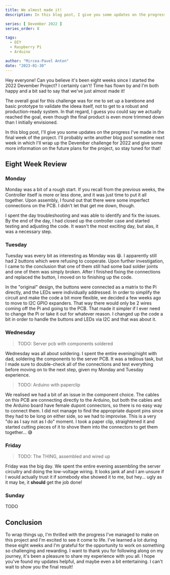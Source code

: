 ```yaml
---
title: We almost made it!
description: In this blog post, I give you some updates on the progress I made in the eigth and last week of my Devember 2022 Project.

series: [ Devember 2022 ]
series_order: 8

tags:
  - DIY
  - Raspberry Pi
  - Arduino

author: "Mircea-Pavel Anton"
date: "2023-01-30"
---
```


Hey everyone! Can you believe it's been eight weeks since I started the 2022 Devember Project? I certainly can't! Time has flown by and I'm both happy and a bit sad to say that we've just almost made it!

The overall goal for this challenge was for me to set up a barebone and basic prototype to validate the ideea itself, not to get to a robust and production-ready system. In that regard, I guess you could say we actually reached the goal, even though the final product is even more trimmed down than I initially envisioned.

In this blog post, I'll give you some updates on the progress I've made in the final week of the project. I'll probably write another blog post sometime next week in which I'll wrap up the Devember challenge for 2022 and give some more information on the future plans for the project, so stay tuned for that!

## Eight Week Review

### Monday

Monday was a bit of a rough start. If you recall from the previous weeks, the Controller itself is more or less done, and it was just time to put it all together. Upon assembly, I found out that there were some imperfect connections on the PCB. I didn't let that get me down, though.

I spent the day troubleshooting and was able to identify and fix the issues. By the end of the day, I had closed up the controller case and started testing and adjusting the code. It wasn't the most exciting day, but alas, it was a necessary step.

### Tuesday

Tuesday was every bit as interesting as Monday was 😆. I apparently still had 2 buttons which were refusing to cooperate. Upon further investigation, I came to the conclusion that one of them still had some bad solder joints and one of them was simply broken. After I finished fixing the connections and replaced the button, I moved on to finishing up the code.

In the "original" design, the buttons were connected as a matrix to the Pi directly, and the LEDs were individually addressed. In order to simplify the circuit and make the code a bit more flexible, we decided a few weeks ago to move to I2C GPIO expanders. That way there would only be 2 wires coming off the Pi and going to the PCB. That made it simpler if I ever need to change the Pi or take it out for whatever reason. I changed up the code a bit in order to handle the buttons and LEDs via I2C and that was about it.

### Wednesday

> TODO: Server pcb with components soldered

Wednesday was all about soldering. I spent the entire evening/night with dad, soldering the components to the server PCB. It was a tedious task, but I made sure to double-check all of the connections and test everything before moving on to the next step, given my Monday and Tuesday experience.

> TODO: Arduino with paperclip

We realised we had a bit of an issue in the component choice. The cables on this PCB are connecting directly to the Arduino, but both the cables and the Arduino board have female dupont connectors, so there is no easy way to connect them. I did not manage to find the appropriate dupont pins since they had to be long on either side, so we had to improvise. This is a very "do as I say not as I do" moment. I took a paper clip, straightened it and started cutting pieces of it to shove them into the connectors to get them together... 😅

### Friday

> TODO: The THING, assembled and wired up

Friday was the big day. We spent the entire evening assembling the server circuitry and doing the low-voltage wiring. It looks jank af and I am unsure if I would actually trust it if somebody else showed it to me, but hey... ugly as it may be, it **should** get the job done!

### Sunday

TODO

## Conclusion

To wrap things up, I'm thrilled with the progress I've managed to make on this project and I'm excited to see it come to life. I've learned a lot during these eight weeks and I'm grateful for the opportunity to work on something so challenging and rewarding. I want to thank you for following along on my journey, it's been a pleasure to share my experience with you all. I hope you've found my updates helpful, and maybe even a bit entertaining. I can't wait to show you the final result!

